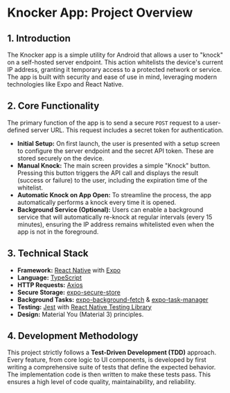 # Knocker App: Project Overview

## 1. Introduction

The Knocker app is a simple utility for Android that allows a user to "knock" on a self-hosted server endpoint. This action whitelists the device's current IP address, granting it temporary access to a protected network or service. The app is built with security and ease of use in mind, leveraging modern technologies like Expo and React Native.

## 2. Core Functionality

The primary function of the app is to send a secure `POST` request to a user-defined server URL. This request includes a secret token for authentication.

-   **Initial Setup:** On first launch, the user is presented with a setup screen to configure the server endpoint and the secret API token. These are stored securely on the device.
-   **Manual Knock:** The main screen provides a simple "Knock" button. Pressing this button triggers the API call and displays the result (success or failure) to the user, including the expiration time of the whitelist.
-   **Automatic Knock on App Open:** To streamline the process, the app automatically performs a knock every time it is opened.
-   **Background Service (Optional):** Users can enable a background service that will automatically re-knock at regular intervals (every 15 minutes), ensuring the IP address remains whitelisted even when the app is not in the foreground.

## 3. Technical Stack

-   **Framework:** [React Native](https://reactnative.dev/) with [Expo](https://expo.dev/)
-   **Language:** [TypeScript](https://www.typescriptlang.org/)
-   **HTTP Requests:** [Axios](https://axios-http.com/)
-   **Secure Storage:** [expo-secure-store](https://docs.expo.dev/versions/latest/sdk/securestore/)
-   **Background Tasks:** [expo-background-fetch](https://docs.expo.dev/versions/latest/sdk/background-fetch/) & [expo-task-manager](https://docs.expo.dev/versions/latest/sdk/task-manager/)
-   **Testing:** [Jest](https://jestjs.io/) with [React Native Testing Library](https://testing-library.com/docs/react-native-testing-library/intro)
-   **Design:** Material You (Material 3) principles.

## 4. Development Methodology

This project strictly follows a **Test-Driven Development (TDD)** approach. Every feature, from core logic to UI components, is developed by first writing a comprehensive suite of tests that define the expected behavior. The implementation code is then written to make these tests pass. This ensures a high level of code quality, maintainability, and reliability.